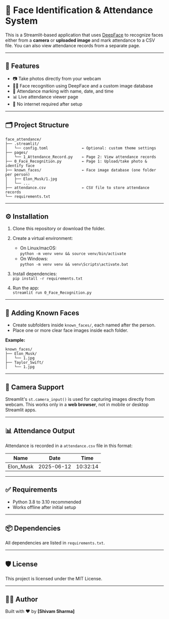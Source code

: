 # 🧠 Face Identification & Attendance System

This is a Streamlit-based application that uses [DeepFace](https://github.com/serengil/deepface) to recognize faces either from a **camera** or **uploaded image** and mark attendance to a CSV file. You can also view attendance records from a separate page.

---

## 🚀 Features

- 📷 Take photos directly from your webcam  
- 🧑‍🔬 Face recognition using DeepFace and a custom image database  
- 📝 Attendance marking with name, date, and time  
- 📊 Live attendance viewer page  
- 🔐 No internet required after setup  

---

## 🗂️ Project Structure

```
face_attendance/  
├── .streamlit/  
│   └── config.toml               ← Optional: custom theme settings  
├── pages/  
│   └── 1_Attendance_Record.py    ← Page 2: View attendance records  
├── 0_Face_Recognition.py         ← Page 1: Upload/take photo & identify face  
├── known_faces/                  ← Face image database (one folder per person)  
│   ├── Elon_Musk/1.jpg  
│   └── ...  
├── attendance.csv                ← CSV file to store attendance records  
└── requirements.txt  
```
---

## ⚙️ Installation

1. Clone this repository or download the folder.  
2. Create a virtual environment:  
   - On Linux/macOS:  
     `python -m venv venv && source venv/bin/activate`  
   - On Windows:  
     `python -m venv venv && venv\Scripts\activate.bat`  

3. Install dependencies:  
   `pip install -r requirements.txt`  

4. Run the app:  
   `streamlit run 0_Face_Recognition.py`  

---

## 📁 Adding Known Faces

- Create subfolders inside `known_faces/`, each named after the person.
- Place one or more clear face images inside each folder.

**Example:**
```
known_faces/  
├── Elon_Musk/  
│   └── 1.jpg  
├── Taylor_Swift/  
│   └── 1.jpg  
```
---

## 📸 Camera Support

Streamlit's `st.camera_input()` is used for capturing images directly from webcam. This works only in a **web browser**, not in mobile or desktop Streamlit apps.

---

## 📊 Attendance Output

Attendance is recorded in a `attendance.csv` file in this format:

Name | Date | Time  
-----|------|------  
Elon_Musk | 2025-06-12 | 10:32:14  

---

## ✅ Requirements

- Python 3.8 to 3.10 recommended  
- Works offline after initial setup  

---

## 📦 Dependencies

All dependencies are listed in `requirements.txt`.

---

## 🛡 License

This project is licensed under the MIT License.

---

## 🙋‍♂️ Author

Built with ❤️ by **[Shivam Sharma]**
